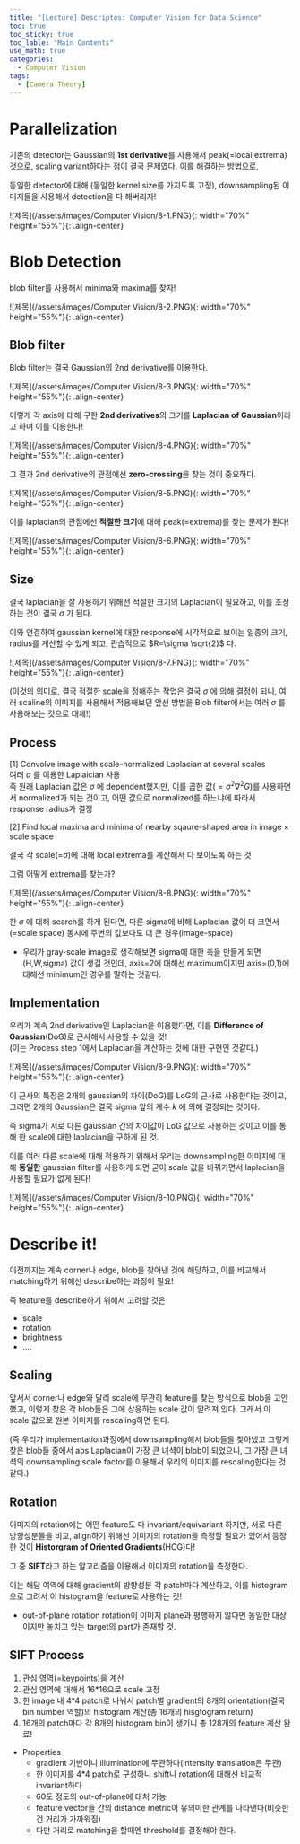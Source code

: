 ```yaml
---
title: "[Lecture] Descriptos: Computer Vision for Data Science"
toc: true
toc_sticky: true
toc_lable: "Main Contents"
use_math: true
categories:
  - Computer Vision
tags:
  - [Camera Theory]
---
```


# Parallelization

기존의 detector는 Gaussian의 **1st derivative**를 사용해서 peak(=local extrema) 것으로, scaling variant하다는 점이 결국 문제였다. 이를 해결하는 방법으로,

동일한 detector에 대해 (동일한 kernel size를 가지도록 고정), downsampling된 이미지들을 사용해서 detection을 다 해버리자!

![제목](/assets/images/Computer Vision/8-1.PNG){: width="70%" height="55%"}{: .align-center}

# Blob Detection

blob filter를 사용해서 minima와 maxima를 찾자!

![제목](/assets/images/Computer Vision/8-2.PNG){: width="70%" height="55%"}{: .align-center}

## Blob filter

Blob filter는 결국 Gaussian의 2nd derivative를 이용한다.

![제목](/assets/images/Computer Vision/8-3.PNG){: width="70%" height="55%"}{: .align-center}

이렇게 각 axis에 대해 구한 **2nd derivatives**의 크기를 **Laplacian of Gaussian**이라고 하며 이를 이용한다!

![제목](/assets/images/Computer Vision/8-4.PNG){: width="70%" height="55%"}{: .align-center}

그 결과 2nd derivative의 관점에선 **zero-crossing**을 찾는 것이 중요하다.

![제목](/assets/images/Computer Vision/8-5.PNG){: width="70%" height="55%"}{: .align-center}

이를 laplacian의 관점에선 **적절한 크기**에 대해 peak(=extrema)를 찾는 문제가 된다!

![제목](/assets/images/Computer Vision/8-6.PNG){: width="70%" height="55%"}{: .align-center}

## Size

결국 laplacian을 잘 사용하기 위해선 적절한 크기의 Laplacian이 필요하고, 이를 조정하는 것이 결국 $\sigma$ 가 된다.

이와 연결하여 gaussian kernel에 대한 response에 시각적으로 보이는 일종의 크기, radius를 계산할 수 있게 되고, 관습적으로 $R=\sigma \sqrt{2}$ 다. 

![제목](/assets/images/Computer Vision/8-7.PNG){: width="70%" height="55%"}{: .align-center}

(이것의 의미로, 결국 적절한 scale을 정해주는 작업은 결국 $\sigma$ 에 의해 결정이 되니, 여러 scaline의 이미지를 사용해서 적용해보던 앞선 방법을 Blob filter에서는 여러 $\sigma$ 를 사용해보는 것으로 대체!)

## Process 

[1] Convolve image with scale-normalized Laplacian at several scales<br>
여러 $\sigma$ 를 이용한 Laplaician 사용<br>
즉 원래 Laplacian 값은 $\sigma$ 에 dependent했지만, 이를 곱한 값($=\sigma^2\nabla^2G$)를 사용하면서 normalized가 되는 것이고, 어떤 값으로 normalized를 하느냐에 따라서 response radius가 결정
  
[2] Find local maxima and minima of nearby sqaure-shaped area in image $\times$ scale space

결국 각 scale(=$\sigma$)에 대해 local extrema를 계산해서 다 보이도록 하는 것

그럼 어떻게 extrema를 찾는가?

![제목](/assets/images/Computer Vision/8-8.PNG){: width="70%" height="55%"}{: .align-center}

한 $\sigma$ 에 대해 search를 하게 된다면, 다른 sigma에 비해 Laplacian 값이 더 크면서(=scale space) 동시에 주변의 값보다도 더 큰 경우(image-space)

- 우리가 gray-scale image로 생각해보면 sigma에 대한 축을 만들게 되면 (H,W,sigma) 값이 생길 것인데, axis=2에 대해선 maximum이지만 axis=(0,1)에 대해선 minimum인 경우를 말하는 것같다.

## Implementation

우리가 계속 2nd derivative인 Laplacian을 이용했다면, 이를 **Difference of Gaussian**(DoG)로 근사해서 사용할 수 있을 것!<br>
(이는 Process step 1에서 Laplacian을 계산하는 것에 대한 구현인 것같다.)

![제목](/assets/images/Computer Vision/8-9.PNG){: width="70%" height="55%"}{: .align-center}

이 근사의 특징은 2개의 gaussian의 차이(DoG)를 LoG의 근사로 사용한다는 것이고, 그러면 2개의 Gaussian은 결국 sigma 앞의 계수 $k$ 에 의해 결정되는 것이다.

즉 sigma가 서로 다른 gaussian 간의 차이값이 LoG 값으로 사용하는 것이고 이를 통해 한 scale에 대한 laplacian을 구하게 된 것.

이를 여러 다른 scale에 대해 적용하기 위해서 우리는 downsampling한 이미지에 대해 **동일한** gaussian filter를 사용하게 되면 굳이 scale 값을 바꿔가면서 laplacian을 사용할 필요가 없게 된다!

![제목](/assets/images/Computer Vision/8-10.PNG){: width="70%" height="55%"}{: .align-center}

# Describe it!

이전까지는 계속 corner나 edge, blob을 찾아낸 것에 해당하고, 이를 비교해서 matching하기 위해선 describe하는 과정이 필요!

즉 feature를 describe하기 위해서 고려할 것은 
- scale
- rotation
- brightness
- ....

## Scaling

앞서서 corner나 edge와 달리 scale에 무관히 feature를 찾는 방식으로 blob을 고안했고, 이렇게 찾은 각 blob들은 그에 상응하는 scale 값이 알려져 있다. 그래서 이 scale 값으로 원본 이미지를 rescaling하면 된다.

(즉 우리가 implementation과정에서 downsampling해서 blob들을 찾아냈고 그렇게 찾은 blob들 중에서 abs Laplacian이 가장 큰 녀셕이 blob이 되었으니, 그 가장 큰 녀셕의 downsampling scale factor를 이용해서 우리의 이미지를 rescaling한다는 것같다.)

## Rotation

이미지의 rotation에는 어떤 feature도 다 invariant/equivariant 하지만, 서로 다른 방향성분들을 비교, align하기 위해선 이미지의 rotation을 측정할 필요가 있어서 등장한 것이 **Historgram of Oriented Gradients**(HOG)다!

그 중 **SIFT**라고 하는 알고리즘을 이용해서 이미지의 rotation을 측정한다.

이는 해당 여역에 대해 gradient의 방향성분 각 patch마다 계산하고, 이를 histogram으로 그려서 이 histogram을 feature로 사용하는 것!

- out-of-plane rotation
rotation이 이미지 plane과 평행하지 않다면 동일한 대상이지만 놓치고 있는 target의 part가 존재할 것.

## SIFT Process

1. 관심 영역(=keypoints)을 계산 
2. 관심 영역에 대해서 16*16으로 scale 고정
3. 한 image 내 4*4 patch로 나눠서 patch별 gradient의 8개의 orientation(결국 bin number 역할)의 histogram 계산(총 16개의 hisgtogram return)
4. 16개의 patch마다 각 8개의 histogram bin이 생기니 총 128개의 feature 계산 완료!

- Properties
  - gradient 기반이니 illumination에 무관하다(intensity translation은 무관)
  - 한 이미지를 4*4 patch로 구성하니 shift나 rotation에 대해선 비교적 invariant하다
  - 60도 정도의 out-of-plane에 대처 가능
  - feature vector들 간의 distance metric이 유의미한 관계를 나타낸다(비슷한건 거리가 가까워짐)
  - 다만 거리로 matching을 할때엔 threshold를 결정해야 한다.
